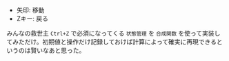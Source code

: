 * 矢印: 移動  
* Zキー: 戻る

みんなの救世主 `Ctrl+Z` で必須になってくる `状態管理` を `合成関数` を使って実装してみただけ。初期値と操作だけ記録しておけば計算によって確実に再現できるというのは賢いなあと思った。
